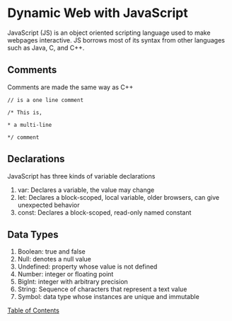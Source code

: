# Dynamic Web with JavaScript

JavaScript (JS) is an object oriented scripting language used to make webpages interactive. JS borrows most of its syntax from other languages such as Java, C, and C++.

## Comments

Comments are made the same way as C++

`// is a one line comment`

  `/* This is,`

  `* a multi-line`

  `*/ comment`

## Declarations

 JavaScript has three kinds of variable declarations

 1. var: Declares a variable, the value may change
 2. let: Declares a block-scoped, local variable, older browsers, can give unexpected behavior
 3. const: Declares a block-scoped, read-only named constant

## Data Types

 1. Boolean: true and false
 2. Null: denotes a null value
 3. Undefined: property whose value is not defined
 4. Number: integer or floating point
 5. BigInt: integer with arbitrary precision
 6. String: Sequence of characters that represent a text value
 7. Symbol: data type whose instances are unique and immutable

  [Table of Contents](README.md)
